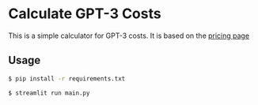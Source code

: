 # Calculate GPT-3 Costs

This is a simple calculator for GPT-3 costs. It is based on the [pricing page](https://openai.com/pricing/)

## Usage

```bash
$ pip install -r requirements.txt
```

```bash
$ streamlit run main.py
```
